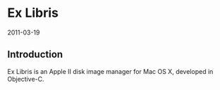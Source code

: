 # Ex Libris
2011-03-19

## Introduction

Ex Libris is an Apple II disk image manager for Mac OS X, developed in
Objective-C.
